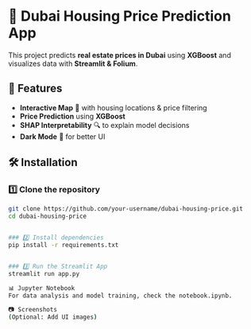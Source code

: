 # 🏡 Dubai Housing Price Prediction App

This project predicts **real estate prices in Dubai** using **XGBoost** and visualizes data with **Streamlit & Folium**.

## 🚀 Features
- **Interactive Map** 📍 with housing locations & price filtering
- **Price Prediction** using **XGBoost**
- **SHAP Interpretability** 🔍 to explain model decisions
- **Dark Mode** 🖤 for better UI

## 🛠 Installation

### 1️⃣ Clone the repository
```bash
git clone https://github.com/your-username/dubai-housing-price.git
cd dubai-housing-price


### 2️⃣ Install dependencies
pip install -r requirements.txt


### 3️⃣ Run the Streamlit App
streamlit run app.py

📊 Jupyter Notebook
For data analysis and model training, check the notebook.ipynb.

📷 Screenshots
(Optional: Add UI images)
